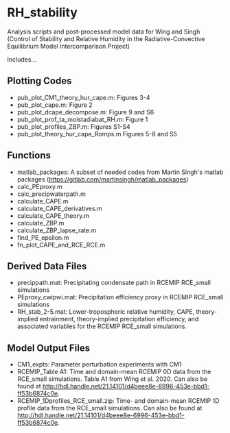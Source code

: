 # RH_stability
Analysis scripts and post-processed model data for Wing and Singh (Control of Stability and Relative Humidity in the Radiative-Convective Equilibrium Model Intercomparison Project)

Includes...

## Plotting Codes
- pub_plot_CM1_theory_hur_cape.m: Figures 3-4
- pub_plot_cape.m: Figure 2
- pub_plot_dcape_decompose.m: Figure 9 and S6
- pub_plot_prof_ta_moistadiabat_RH.m: Figure 1
- pub_plot_profiles_ZBP.m: Figures S1-S4
- pub_plot_theory_hur_cape_Romps.m Figures 5-8 and S5

## Functions
- matlab_packages: A subset of needed codes from Martin Singh's matlab packages (https://gitlab.com/martinsingh/matlab_packages)
- calc_PEproxy.m
- calc_precipwaterpath.m
- calculate_CAPE.m
- calculate_CAPE_derivatives.m
- calculate_CAPE_theory.m
- calculate_ZBP.m
- calculate_ZBP_lapse_rate.m
- find_PE_epsilon.m
- fn_plot_CAPE_and_RCE_RCE.m

## Derived Data Files
- precippath.mat: Precipitating condensate path in RCEMIP RCE_small simulations
- PEproxy_cwipwi.mat: Precipitation efficiency proxy in RCEMIP RCE_small simulations
- RH_stab_2-5.mat: Lower-tropospheric relative humidity, CAPE, theory-implied entrainment, theory-implied precipitation efficiency, and associated variables for the RCEMIP RCE_small simulations.

## Model Output Files
- CM1_expts: Parameter perturbation experiments with CM1
- RCEMIP_Table A1: Time and domain-mean RCEMIP 0D data from the RCE_small simulations. Table A1 from Wing et al. 2020. Can also be found at http://hdl.handle.net/21.14101/d4beee8e-6996-453e-bbd1-ff53b6874c0e.
- RCEMIP_1Dprofiles_RCE_small.zip: Time- and domain-mean RCEMIP 1D profile data from the RCE_small simulations. Can also be found at http://hdl.handle.net/21.14101/d4beee8e-6996-453e-bbd1-ff53b6874c0e.
